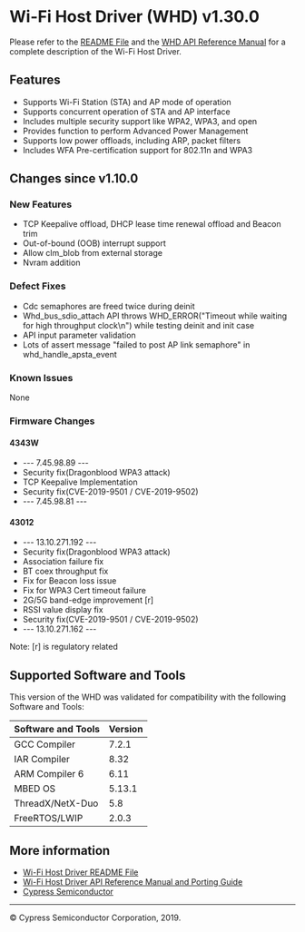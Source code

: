 # Wi-Fi Host Driver (WHD)  v1.30.0
Please refer to the [README File](./README.md) and the [WHD API Reference Manual](https://cypresssemiconductorco.github.io/wifi-host-driver/API/index.html) for a complete description of the Wi-Fi Host Driver.

## Features
* Supports Wi-Fi Station (STA) and AP mode of operation
* Supports concurrent operation of STA and AP interface
* Includes multiple security support like WPA2, WPA3, and open
* Provides function to perform Advanced Power Management
* Supports low power offloads, including ARP, packet filters
* Includes WFA Pre-certification support for 802.11n and WPA3

## Changes since v1.10.0
### New Features
* TCP Keepalive offload, DHCP lease time renewal offload and Beacon trim
* Out-of-bound (OOB) interrupt support
* Allow clm_blob from external storage
* Nvram addition

### Defect Fixes
* Cdc semaphores are freed twice during deinit
* Whd_bus_sdio_attach API throws WHD_ERROR("Timeout while waiting for high throughput clock\n") while testing deinit and init case
* API input parameter validation
* Lots of assert message "failed to post AP link semaphore" in whd_handle_apsta_event

### Known Issues
None

### Firmware Changes
#### 4343W

* --- 7.45.98.89 ---
* Security fix(Dragonblood WPA3 attack)
* TCP Keepalive Implementation
* Security fix(CVE-2019-9501 / CVE-2019-9502)
* --- 7.45.98.81 ---

#### 43012
* --- 13.10.271.192 ---
* Security fix(Dragonblood WPA3 attack)
* Association failure fix
* BT coex throughput fix
* Fix for Beacon loss issue
* Fix for WPA3 Cert timeout failure
* 2G/5G band-edge improvement [r]
* RSSI value display fix
* Security fix(CVE-2019-9501 / CVE-2019-9502)
* --- 13.10.271.162 ---

Note: [r] is regulatory related

## Supported Software and Tools
This version of the WHD was validated for compatibility with the following Software and Tools:

| Software and Tools                                      | Version      |
| :---                                                    | :----        |
| GCC Compiler                                            | 7.2.1        |
| IAR Compiler                                            | 8.32         |
| ARM Compiler 6                                          | 6.11         |
| MBED OS                                                 | 5.13.1       |
| ThreadX/NetX-Duo                                        | 5.8          |
| FreeRTOS/LWIP                                           | 2.0.3        |


## More information
* [Wi-Fi Host Driver README File](./README.md)
* [Wi-Fi Host Driver API Reference Manual and Porting Guide](https://cypresssemiconductorco.github.io/wifi-host-driver/API/index.html)
* [Cypress Semiconductor](http://www.cypress.com)

---
© Cypress Semiconductor Corporation, 2019.
